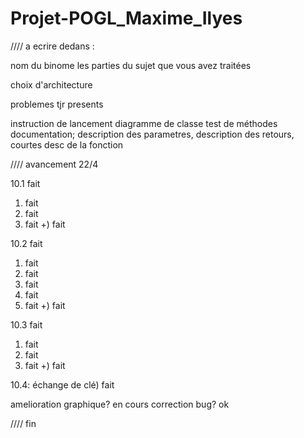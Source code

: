 # Projet-POGL_Maxime_Ilyes
////
a ecrire dedans :

nom du binome
les parties du sujet que vous avez traitées

choix d'architecture

problemes tjr presents




instruction de lancement
diagramme de classe
test de méthodes
documentation; description des parametres, description des retours, courtes desc de la fonction

////
avancement 22/4

10.1 fait

1) fait
2) fait
3) fait
+) fait

10.2 fait

1) fait
2) fait
3) fait
4) fait
5) fait
+) fait

10.3 fait

1) fait
2) fait
3) fait
+) fait

10.4: échange de clé) fait

amelioration graphique? en cours
correction bug? ok

////
fin
